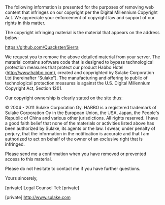 The following information is presented for the purposes of removing web content that infringes on our copyright per the Digital Millennium Copyright Act. We appreciate your enforcement of copyright law and support of our rights in this matter.

The copyright infringing material is the material that appears on the address below:

https://github.com/Quackster/Sierra

We request you to remove the above detailed material from your server. The material contains software code that is designed to bypass technological protection measures that protect our product Habbo Hotel (http://www.habbo.com), created and copyrighted by Sulake Corporation Ltd (hereinafter “Sulake”). The manufacturing and offering to public of technological protection measures is against the U.S. Digital Millennium Copyright Act, Section 1201.

Our copyright ownership is clearly stated on the site thus:

© 2004 - 2011 Sulake Corporation Oy. HABBO is a registered trademark of Sulake Corporation Oy in the European Union, the USA, Japan, the People's Republic of China and various other jurisdictions. All rights reserved.
I have a good faith belief that none of the materials or activities listed above has been authorized by Sulake, its agents or the law. I swear, under penalty of perjury, that the information in the notification is accurate and that I am authorized to act on behalf of the owner of an exclusive right that is infringed.

Please send me a confirmation when you have removed or prevented access to this material.

Please do not hesitate to contact me if you have further questions.

Yours sincerely,

[private]
Legal Counsel
Tel: [private]

[private]
http://www.sulake.com